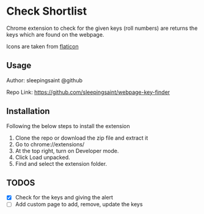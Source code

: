 # Check Shortlist 

Chrome extension to check for the given keys (roll numbers) are returns the keys which are found on the webpage.

Icons are taken from [flaticon](https://www.flaticon.com/free-icon/checked_190411?term=check&page=1&position=1&page=1&position=1&related_id=190411&origin=search#)

## Usage

Author: sleepingsaint @github

Repo Link: https://github.com/sleepingsaint/webpage-key-finder 

## Installation 

Following the below steps to install the extension

1. Clone the repo or download the zip file and extract it
2. Go to chrome://extensions/
3. At the top right, turn on Developer mode.
4. Click Load unpacked.
5. Find and select the extension folder.

## TODOS

- [x] Check for the keys and giving the alert 
- [ ] Add custom page to add, remove, update the keys